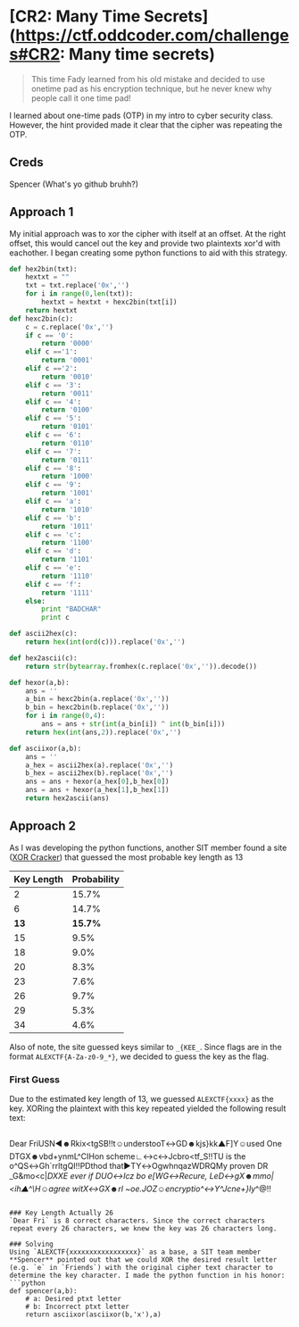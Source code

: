 # [CR2: Many Time Secrets](https://ctf.oddcoder.com/challenges#CR2: Many time secrets)
>This time Fady learned from his old mistake and decided to use onetime pad as his encryption technique, but he never knew why people call it one time pad!

I learned about one-time pads (OTP) in my intro to cyber security class. However, the hint provided made it clear that the cipher was repeating the OTP.

## Creds
Spencer (What's yo github bruhh?)

## Approach 1
My initial approach was to xor the cipher with itself at an offset. At the right offset, this would cancel out the key and provide two plaintexts xor'd with eachother. I began creating some python functions to aid with this strategy.
```python
def hex2bin(txt):
	hextxt = ""
	txt = txt.replace('0x','')
	for i in range(0,len(txt)):
		hextxt = hextxt + hexc2bin(txt[i])
	return hextxt
def hexc2bin(c):
	c = c.replace('0x','')
	if c == '0':
		return '0000'
	elif c =='1':
		return '0001'
	elif c =='2':
		return '0010'
	elif c == '3':
		return '0011'
	elif c == '4':
		return '0100'
	elif c == '5':
		return '0101'
	elif c == '6':
		return '0110'
	elif c == '7':
		return '0111'
	elif c == '8':
		return '1000'
	elif c == '9':
		return '1001'
	elif c == 'a':
		return '1010'
	elif c == 'b':
		return '1011'
	elif c == 'c':
		return '1100'
	elif c == 'd':
		return '1101'
	elif c == 'e':
		return '1110'
	elif c == 'f':
		return '1111'
	else:
		print "BADCHAR"
		print c

def ascii2hex(c):
	return hex(int(ord(c))).replace('0x','')

def hex2ascii(c):
	return str(bytearray.fromhex(c.replace('0x','')).decode())

def hexor(a,b):
	ans = ''
	a_bin = hexc2bin(a.replace('0x',''))
	b_bin = hexc2bin(b.replace('0x',''))
	for i in range(0,4):
		ans = ans + str(int(a_bin[i]) ^ int(b_bin[i]))
	return hex(int(ans,2)).replace('0x','')

def asciixor(a,b):
	ans = ''
	a_hex = ascii2hex(a).replace('0x','')
	b_hex = ascii2hex(b).replace('0x','')
	ans = ans + hexor(a_hex[0],b_hex[0])
	ans = ans + hexor(a_hex[1],b_hex[1])
	return hex2ascii(ans)
```

## Approach 2
As I was developing the python functions, another SIT member found a site ([XOR Cracker](https://wiremask.eu/tools/xor-cracker/)) that guessed the most probable key length as 13

| Key Length | Probability |
| --- | --- |
| 2 | 15.7% |
| 6 | 14.7% |
| **13** | **15.7%** |
| 15 | 9.5% |
| 18 | 9.0% |
| 20 | 8.3% |
| 23 | 7.6% |
| 26 | 9.7% |
| 29 | 5.3% |
| 34 | 4.6% |

Also of note, the site guessed keys similar to `_{KEE_`. Since flags are in the format `ALEXCTF{A-Za-z0-9_*}`, we decided to guess the key as the flag.

### First Guess
Due to the estimated key length of 13, we guessed `ALEXCTF{xxxx}` as the key. XORing the plaintext with this key repeated yielded the following result text:
>```
Dear FriUSN◄☻Rkix<tgSB‼t☺understooT↔GD☻kjs}kk▲F]Y☺used One DTGX☻vbd+ynmL^CIHon scheme∟↔c↔Jcbro<tf_S‼TU is the o^QS↔Gh`rrltgQI‼PDthod that►TY↔OgwhnqazWDRQMy proven DR
_G&mo<c|_DXXE ever if DUO↔Icz bo e[WG↔Recure, LeD↔gX☻mmo|<ih▲^\H☺agree witX↔GX☻rl ~oe.JOZ☺encryptio^↔Y^Jcne+}ly_^@‼
```

### Key Length Actually 26
`Dear Fri` is 8 correct characters. Since the correct characters repeat every 26 characters, we knew the key was 26 characters long.

### Solving
Using `ALEXCTF{xxxxxxxxxxxxxxxxx}` as a base, a SIT team member **Spencer** pointed out that we could XOR the desired result letter (e.g. `e` in `Friends`) with the original cipher text character to determine the key character. I made the python function in his honor:
```python
def spencer(a,b):
	# a: Desired ptxt letter
	# b: Incorrect ptxt letter
	return asciixor(asciixor(b,'x'),a)
```

